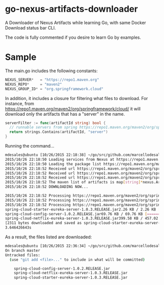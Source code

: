 # go-nexus-artifacts-downloader

A Downloader of Nexus Artifacts while learning Go, with same Docker Download status bar CLI.

The code is fully commented if you desire to learn Go by examples.

# Sample

The main.go includes the following constants:

```go
NEXUS_SERVER*   = "https://repo1.maven.org"
NEXUS_REPO*     = "maven2"
NEXUS_GROUP_ID* = "org.springframework.cloud"
```

In addition, it includes a closure for filtering what files to download. For instance, from https://repo1.maven.org/maven2/org/springframework/cloud/ it will download only the artifacts that has a "server" in the name.

```go
serverFilter := func(artifactId string) bool {
  // runnable servers from spring https://repo1.maven.org/maven2/org/springframework/cloud/
  return strings.Contains(artifactId, "server")
}

```

Running the command...

```sh
mdesales@ubuntu [10/26/2015 22:18:38] ~/go/src/github.com/marcellodesales/go-nexus-artifacts-downloader (master) $ go run main.go 
2015/10/26 22:18:50 Loading services from Nexus at https://repo1.maven.org/maven2
2015/10/26 22:18:50 Loading the package list https://repo1.maven.org/maven2/org/springframework/cloud
2015/10/26 22:18:52 Received url https://repo1.maven.org/maven2/org/springframework/cloud/spring-cloud-config-server/maven-metadata.xml
2015/10/26 22:18:52 Received url https://repo1.maven.org/maven2/org/springframework/cloud/spring-cloud-netflix-eureka-server/maven-metadata.xml
2015/10/26 22:18:52 Received url https://repo1.maven.org/maven2/org/springframework/cloud/spring-cloud-starter-eureka-server/maven-metadata.xml
2015/10/26 22:18:52 The maven list of artifacts is map[string]*nexus.Artifact{"spring-cloud-config-server":(*nexus.Artifact)(0xc2080965f0), "spring-cloud-netflix-eureka-server":(*nexus.Artifact)(0xc208096e60), "spring-cloud-starter-eureka-server":(*nexus.Artifact)(0xc208097730)} 
2015/10/26 22:18:52 DOWNLOADING NOW... 

2015/10/26 22:18:52 Processing https://repo1.maven.org/maven2/org/springframework/cloud/spring-cloud-starter-eureka-server/1.0.3.RELEASE/spring-cloud-starter-eureka-server-1.0.3.RELEASE.jar to spring-cloud-starter-eureka-server-1.0.3.RELEASE.jar
2015/10/26 22:18:52 Processing https://repo1.maven.org/maven2/org/springframework/cloud/spring-cloud-config-server/1.0.2.RELEASE/spring-cloud-config-server-1.0.2.RELEASE.jar to spring-cloud-config-server-1.0.2.RELEASE.jar
2015/10/26 22:18:52 Processing https://repo1.maven.org/maven2/org/springframework/cloud/spring-cloud-netflix-eureka-server/1.0.3.RELEASE/spring-cloud-netflix-eureka-server-1.0.3.RELEASE.jar to spring-cloud-netflix-eureka-server-1.0.3.RELEASE.jar
spring-cloud-starter-eureka-server-1.0.3.RELEASE.jar2.26 KB / 2.26 KB [===========================================================] 100.00 % 5.59 KB/s 0
spring-cloud-config-server-1.0.2.RELEASE.jar69.76 KB / 69.76 KB [===============================================================] 100.00 % 69.00 KB/s 1s
spring-cloud-netflix-eureka-server-1.0.3.RELEASE.jar399.58 KB / 457.02 KB [===============================================>------] 87.43 % 152.35 KB/s 0
[2311 bytes downloaded and saved as spring-cloud-starter-eureka-server-1.0.3.RELEASE.jar in 254.771316ms 71431 bytes downloaded and saved as spring-cloud-config-server-1.0.2.RELEASE.jar in 998.652254ms 467989 bytes downloaded and saved as spring-cloud-netflix-eureka-server-1.0.3.RELEASE.jar in 2.704306592s]
3.646426643s
```

As a result, the files listed are downloaded:

```sh
mdesales@ubuntu [10/26/2015 22:36:34] ~/go/src/github.com/marcellodesales/go-nexus-downloader (master) $ git status
On branch master
Untracked files:
  (use "git add <file>..." to include in what will be committed)

	spring-cloud-config-server-1.0.2.RELEASE.jar
	spring-cloud-netflix-eureka-server-1.0.3.RELEASE.jar
	spring-cloud-starter-eureka-server-1.0.3.RELEASE.jar
```
